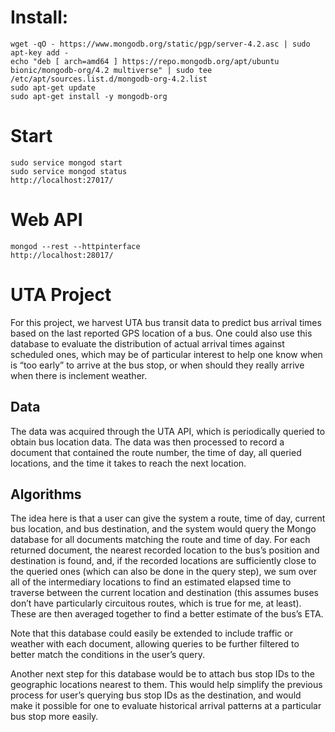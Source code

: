 # Install:

	wget -qO - https://www.mongodb.org/static/pgp/server-4.2.asc | sudo apt-key add -
	echo "deb [ arch=amd64 ] https://repo.mongodb.org/apt/ubuntu bionic/mongodb-org/4.2 multiverse" | sudo tee /etc/apt/sources.list.d/mongodb-org-4.2.list
	sudo apt-get update
	sudo apt-get install -y mongodb-org

# Start
	sudo service mongod start
	sudo service mongod status
    http://localhost:27017/
    
# Web API
    mongod --rest --httpinterface
    http://localhost:28017/

# UTA Project
For this project, we harvest UTA bus transit data to predict bus arrival times based on the last reported GPS location of a bus. One could also use this database to evaluate the distribution of actual arrival times against scheduled ones, which may be of particular interest to help one know when is “too early” to arrive at the bus stop, or when should they really arrive when there is inclement weather.

## Data
The data was acquired through the UTA API, which is periodically queried to obtain bus location data. The data was then processed to record a document that contained the route number, the time of day, all queried locations, and the time it takes to reach the next location.

## Algorithms
The idea here is that a user can give the system a route, time of day, current bus location, and bus destination, and the system would query the Mongo database for all documents matching the route and time of day. For each returned document, the nearest recorded location to the bus’s position and destination is found, and, if the recorded locations are sufficiently close to the queried ones (which can also be done in the query step), we sum over all of the intermediary locations to find an estimated elapsed time to traverse between the current location and destination (this assumes buses don’t have particularly circuitous routes, which is true for me, at least). These are then averaged together to find a better estimate of the bus’s ETA.

Note that this database could easily be extended to include traffic or weather with each document, allowing queries to be further filtered to better match the conditions in the user’s query.

Another next step for this database would be to attach bus stop IDs to the geographic locations nearest to them. This would help simplify the previous process for user’s querying bus stop IDs as the destination, and would make it possible for one to evaluate historical arrival patterns at a particular bus stop more easily.
